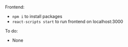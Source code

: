 Frontend:
- `npm i` to install packages
- `react-scripts start` to run frontend on localhost:3000

To do:
- None

